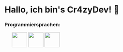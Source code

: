 <h1>Hallo, ich bin's Cr4zyDev! 👋</h1>
<h3>Programmiersprachen:</h3>
<ol>
  <img src="https://upload.wikimedia.org/wikipedia/commons/thumb/c/cf/Lua-Logo.svg/947px-Lua-Logo.svg.png" width=50 height=50>
  <img src="https://upload.wikimedia.org/wikipedia/commons/thumb/9/97/Sqlite-square-icon.svg/1200px-Sqlite-square-icon.svg.png" width=50 height=50>
  <img src="https://upload.wikimedia.org/wikipedia/commons/thumb/b/bd/Logo_C_sharp.svg/1200px-Logo_C_sharp.svg.png" width=50 height=50>
</ol>


<!---
LordAgent/LordAgent is a ✨ special ✨ repository because its `README.md` (this file) appears on your GitHub profile.
You can click the Preview link to take a look at your changes.
--->
